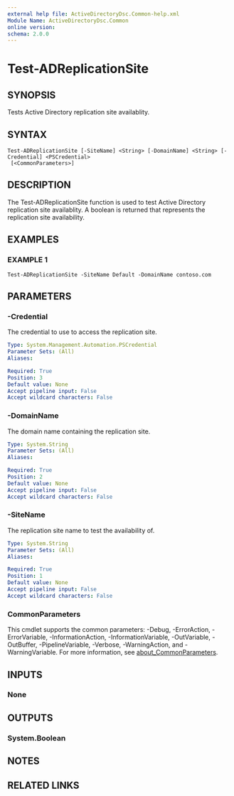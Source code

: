 ```yaml
---
external help file: ActiveDirectoryDsc.Common-help.xml
Module Name: ActiveDirectoryDsc.Common
online version:
schema: 2.0.0
---
```


# Test-ADReplicationSite

## SYNOPSIS
Tests Active Directory replication site availablity.

## SYNTAX

```
Test-ADReplicationSite [-SiteName] <String> [-DomainName] <String> [-Credential] <PSCredential>
 [<CommonParameters>]
```

## DESCRIPTION
The Test-ADReplicationSite function is used to test Active Directory replication site availablity.
A boolean is
returned that represents the replication site availability.

## EXAMPLES

### EXAMPLE 1
```
Test-ADReplicationSite -SiteName Default -DomainName contoso.com
```

## PARAMETERS

### -Credential
The credential to use to access the replication site.

```yaml
Type: System.Management.Automation.PSCredential
Parameter Sets: (All)
Aliases:

Required: True
Position: 3
Default value: None
Accept pipeline input: False
Accept wildcard characters: False
```

### -DomainName
The domain name containing the replication site.

```yaml
Type: System.String
Parameter Sets: (All)
Aliases:

Required: True
Position: 2
Default value: None
Accept pipeline input: False
Accept wildcard characters: False
```

### -SiteName
The replication site name to test the availability of.

```yaml
Type: System.String
Parameter Sets: (All)
Aliases:

Required: True
Position: 1
Default value: None
Accept pipeline input: False
Accept wildcard characters: False
```

### CommonParameters
This cmdlet supports the common parameters: -Debug, -ErrorAction, -ErrorVariable, -InformationAction, -InformationVariable, -OutVariable, -OutBuffer, -PipelineVariable, -Verbose, -WarningAction, and -WarningVariable. For more information, see [about_CommonParameters](http://go.microsoft.com/fwlink/?LinkID=113216).

## INPUTS

### None
## OUTPUTS

### System.Boolean
## NOTES

## RELATED LINKS
